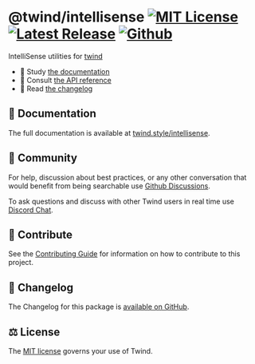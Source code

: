 # @twind/intellisense [![MIT License](https://flat.badgen.net/github/license/tw-in-js/twind)](https://github.com/tw-in-js/twind/blob/main/LICENSE) [![Latest Release](https://flat.badgen.net/npm/v/@twind/intellisense?icon=npm&label&cache=10800&color=blue)](https://www.npmjs.com/package/@twind/intellisense) [![Github](https://flat.badgen.net/badge/icon/tw-in-js%2Ftwind%23intellisense?icon=github&label)](https://github.com/tw-in-js/twind/tree/main/packages/intellisense)

IntelliSense utilities for [twind](https://twind.style)

- 📖 Study [the documentation](https://twind.style/intellisense)
- 📓 Consult [the API reference](https://twind.style/packages/@twind/intellisense)
- 📜 Read [the changelog](https://github.com/tw-in-js/twind/tree/main/packages/intellisense/CHANGELOG.md)

## 📖 Documentation

The full documentation is available at [twind.style/intellisense](https://twind.style/intellisense).

## 💬 Community

For help, discussion about best practices, or any other conversation that would benefit from being searchable use [Github Discussions](https://github.com/tw-in-js/twind/discussions).

To ask questions and discuss with other Twind users in real time use [Discord Chat](https://chat.twind.style).

## 🧱 Contribute

See the [Contributing Guide](../../CONTRIBUTING.md) for information on how to contribute to this project.

## 📜 Changelog

The Changelog for this package is [available on GitHub](https://github.com/tw-in-js/twind/tree/main/packages/intellisense/CHANGELOG.md).

## ⚖️ License

The [MIT license](https://github.com/tw-in-js/twind/blob/main/LICENSE) governs your use of Twind.
